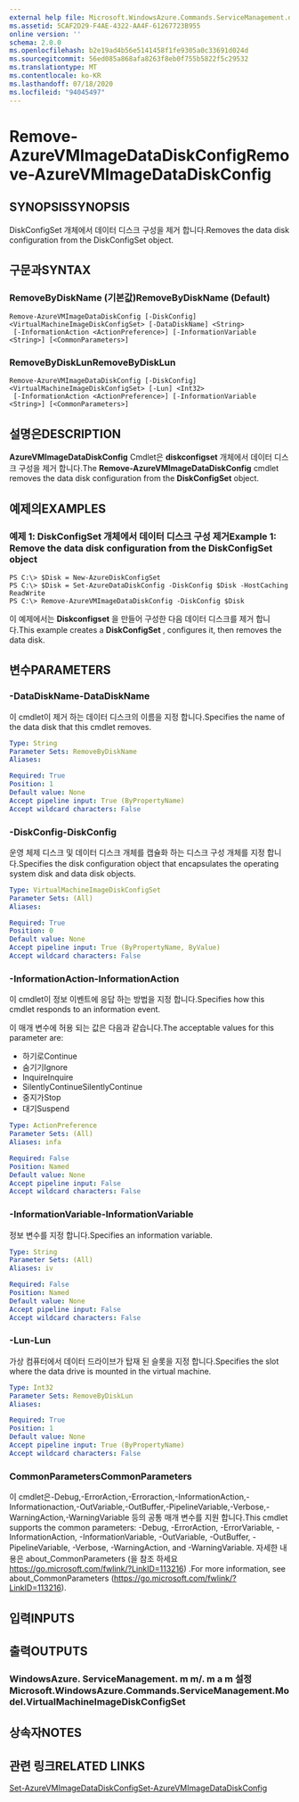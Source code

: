 ```yaml
---
external help file: Microsoft.WindowsAzure.Commands.ServiceManagement.dll-Help.xml
ms.assetid: 5CAF2D29-F4AE-4322-AA4F-61267723B955
online version: ''
schema: 2.0.0
ms.openlocfilehash: b2e19ad4b56e5141458f1fe9305a0c33691d024d
ms.sourcegitcommit: 56ed085a868afa8263f8eb0f755b5822f5c29532
ms.translationtype: MT
ms.contentlocale: ko-KR
ms.lasthandoff: 07/18/2020
ms.locfileid: "94045497"
---
```

# <span data-ttu-id="4b875-101">Remove-AzureVMImageDataDiskConfig</span><span class="sxs-lookup"><span data-stu-id="4b875-101">Remove-AzureVMImageDataDiskConfig</span></span>

## <span data-ttu-id="4b875-102">SYNOPSIS</span><span class="sxs-lookup"><span data-stu-id="4b875-102">SYNOPSIS</span></span>
<span data-ttu-id="4b875-103">DiskConfigSet 개체에서 데이터 디스크 구성을 제거 합니다.</span><span class="sxs-lookup"><span data-stu-id="4b875-103">Removes the data disk configuration from the DiskConfigSet object.</span></span>

## <span data-ttu-id="4b875-104">구문과</span><span class="sxs-lookup"><span data-stu-id="4b875-104">SYNTAX</span></span>

### <span data-ttu-id="4b875-105">RemoveByDiskName (기본값)</span><span class="sxs-lookup"><span data-stu-id="4b875-105">RemoveByDiskName (Default)</span></span>
```
Remove-AzureVMImageDataDiskConfig [-DiskConfig] <VirtualMachineImageDiskConfigSet> [-DataDiskName] <String>
 [-InformationAction <ActionPreference>] [-InformationVariable <String>] [<CommonParameters>]
```

### <span data-ttu-id="4b875-106">RemoveByDiskLun</span><span class="sxs-lookup"><span data-stu-id="4b875-106">RemoveByDiskLun</span></span>
```
Remove-AzureVMImageDataDiskConfig [-DiskConfig] <VirtualMachineImageDiskConfigSet> [-Lun] <Int32>
 [-InformationAction <ActionPreference>] [-InformationVariable <String>] [<CommonParameters>]
```

## <span data-ttu-id="4b875-107">설명은</span><span class="sxs-lookup"><span data-stu-id="4b875-107">DESCRIPTION</span></span>
<span data-ttu-id="4b875-108">**AzureVMImageDataDiskConfig** Cmdlet은 **diskconfigset** 개체에서 데이터 디스크 구성을 제거 합니다.</span><span class="sxs-lookup"><span data-stu-id="4b875-108">The **Remove-AzureVMImageDataDiskConfig** cmdlet removes the data disk configuration from the **DiskConfigSet** object.</span></span>

## <span data-ttu-id="4b875-109">예제의</span><span class="sxs-lookup"><span data-stu-id="4b875-109">EXAMPLES</span></span>

### <span data-ttu-id="4b875-110">예제 1: DiskConfigSet 개체에서 데이터 디스크 구성 제거</span><span class="sxs-lookup"><span data-stu-id="4b875-110">Example 1: Remove the data disk configuration from the DiskConfigSet object</span></span>
```
PS C:\> $Disk = New-AzureDiskConfigSet
PS C:\> $Disk = Set-AzureDataDiskConfig -DiskConfig $Disk -HostCaching ReadWrite
PS C:\> Remove-AzureVMImageDataDiskConfig -DiskConfig $Disk
```

<span data-ttu-id="4b875-111">이 예제에서는 **Diskconfigset** 을 만들어 구성한 다음 데이터 디스크를 제거 합니다.</span><span class="sxs-lookup"><span data-stu-id="4b875-111">This example creates a **DiskConfigSet** , configures it, then removes the data disk.</span></span>

## <span data-ttu-id="4b875-112">변수</span><span class="sxs-lookup"><span data-stu-id="4b875-112">PARAMETERS</span></span>

### <span data-ttu-id="4b875-113">-DataDiskName</span><span class="sxs-lookup"><span data-stu-id="4b875-113">-DataDiskName</span></span>
<span data-ttu-id="4b875-114">이 cmdlet이 제거 하는 데이터 디스크의 이름을 지정 합니다.</span><span class="sxs-lookup"><span data-stu-id="4b875-114">Specifies the name of the data disk that this cmdlet removes.</span></span>

```yaml
Type: String
Parameter Sets: RemoveByDiskName
Aliases: 

Required: True
Position: 1
Default value: None
Accept pipeline input: True (ByPropertyName)
Accept wildcard characters: False
```

### <span data-ttu-id="4b875-115">-DiskConfig</span><span class="sxs-lookup"><span data-stu-id="4b875-115">-DiskConfig</span></span>
<span data-ttu-id="4b875-116">운영 체제 디스크 및 데이터 디스크 개체를 캡슐화 하는 디스크 구성 개체를 지정 합니다.</span><span class="sxs-lookup"><span data-stu-id="4b875-116">Specifies the disk configuration object that encapsulates the operating system disk and data disk objects.</span></span>

```yaml
Type: VirtualMachineImageDiskConfigSet
Parameter Sets: (All)
Aliases: 

Required: True
Position: 0
Default value: None
Accept pipeline input: True (ByPropertyName, ByValue)
Accept wildcard characters: False
```

### <span data-ttu-id="4b875-117">-InformationAction</span><span class="sxs-lookup"><span data-stu-id="4b875-117">-InformationAction</span></span>
<span data-ttu-id="4b875-118">이 cmdlet이 정보 이벤트에 응답 하는 방법을 지정 합니다.</span><span class="sxs-lookup"><span data-stu-id="4b875-118">Specifies how this cmdlet responds to an information event.</span></span>

<span data-ttu-id="4b875-119">이 매개 변수에 허용 되는 값은 다음과 같습니다.</span><span class="sxs-lookup"><span data-stu-id="4b875-119">The acceptable values for this parameter are:</span></span>

- <span data-ttu-id="4b875-120">하기로</span><span class="sxs-lookup"><span data-stu-id="4b875-120">Continue</span></span>
- <span data-ttu-id="4b875-121">숨기기</span><span class="sxs-lookup"><span data-stu-id="4b875-121">Ignore</span></span>
- <span data-ttu-id="4b875-122">Inquire</span><span class="sxs-lookup"><span data-stu-id="4b875-122">Inquire</span></span>
- <span data-ttu-id="4b875-123">SilentlyContinue</span><span class="sxs-lookup"><span data-stu-id="4b875-123">SilentlyContinue</span></span>
- <span data-ttu-id="4b875-124">중지가</span><span class="sxs-lookup"><span data-stu-id="4b875-124">Stop</span></span>
- <span data-ttu-id="4b875-125">대기</span><span class="sxs-lookup"><span data-stu-id="4b875-125">Suspend</span></span>

```yaml
Type: ActionPreference
Parameter Sets: (All)
Aliases: infa

Required: False
Position: Named
Default value: None
Accept pipeline input: False
Accept wildcard characters: False
```

### <span data-ttu-id="4b875-126">-InformationVariable</span><span class="sxs-lookup"><span data-stu-id="4b875-126">-InformationVariable</span></span>
<span data-ttu-id="4b875-127">정보 변수를 지정 합니다.</span><span class="sxs-lookup"><span data-stu-id="4b875-127">Specifies an information variable.</span></span>

```yaml
Type: String
Parameter Sets: (All)
Aliases: iv

Required: False
Position: Named
Default value: None
Accept pipeline input: False
Accept wildcard characters: False
```

### <span data-ttu-id="4b875-128">-Lun</span><span class="sxs-lookup"><span data-stu-id="4b875-128">-Lun</span></span>
<span data-ttu-id="4b875-129">가상 컴퓨터에서 데이터 드라이브가 탑재 된 슬롯을 지정 합니다.</span><span class="sxs-lookup"><span data-stu-id="4b875-129">Specifies the slot where the data drive is mounted in the virtual machine.</span></span>

```yaml
Type: Int32
Parameter Sets: RemoveByDiskLun
Aliases: 

Required: True
Position: 1
Default value: None
Accept pipeline input: True (ByPropertyName)
Accept wildcard characters: False
```

### <span data-ttu-id="4b875-130">CommonParameters</span><span class="sxs-lookup"><span data-stu-id="4b875-130">CommonParameters</span></span>
<span data-ttu-id="4b875-131">이 cmdlet은-Debug,-ErrorAction,-Erroraction,-InformationAction,-Informationaction,-OutVariable,-OutBuffer,-PipelineVariable,-Verbose,-WarningAction,-WarningVariable 등의 공통 매개 변수를 지원 합니다.</span><span class="sxs-lookup"><span data-stu-id="4b875-131">This cmdlet supports the common parameters: -Debug, -ErrorAction, -ErrorVariable, -InformationAction, -InformationVariable, -OutVariable, -OutBuffer, -PipelineVariable, -Verbose, -WarningAction, and -WarningVariable.</span></span> <span data-ttu-id="4b875-132">자세한 내용은 about_CommonParameters (을 참조 하세요 https://go.microsoft.com/fwlink/?LinkID=113216) .</span><span class="sxs-lookup"><span data-stu-id="4b875-132">For more information, see about_CommonParameters (https://go.microsoft.com/fwlink/?LinkID=113216).</span></span>

## <span data-ttu-id="4b875-133">입력</span><span class="sxs-lookup"><span data-stu-id="4b875-133">INPUTS</span></span>

## <span data-ttu-id="4b875-134">출력</span><span class="sxs-lookup"><span data-stu-id="4b875-134">OUTPUTS</span></span>

### <span data-ttu-id="4b875-135">WindowsAzure. ServiceManagement. m m/. m a m 설정</span><span class="sxs-lookup"><span data-stu-id="4b875-135">Microsoft.WindowsAzure.Commands.ServiceManagement.Model.VirtualMachineImageDiskConfigSet</span></span>

## <span data-ttu-id="4b875-136">상속자</span><span class="sxs-lookup"><span data-stu-id="4b875-136">NOTES</span></span>

## <span data-ttu-id="4b875-137">관련 링크</span><span class="sxs-lookup"><span data-stu-id="4b875-137">RELATED LINKS</span></span>

[<span data-ttu-id="4b875-138">Set-AzureVMImageDataDiskConfig</span><span class="sxs-lookup"><span data-stu-id="4b875-138">Set-AzureVMImageDataDiskConfig</span></span>](./Set-AzureVMImageDataDiskConfig.md)


